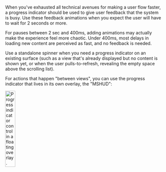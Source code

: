 When you've exhausted all technical avenues for making a user flow faster, a progress indicator should be used to give user feedback that the system is busy. Use these feedback animations when you expect the user will have to wait for 2 seconds or more.

For pauses between 2 sec and 400ms, adding animations may actually make the experience feel more chaotic. Under 400ms, most delays in loading new content are perceived as fast, and no feedback is needed.

Use a standalone spinner when you need a progress indicator on an existing surface (such as a view that's already displayed but no content is shown yet, or when the user pulls-to-refresh, revealing the empty space above the scrolling list).

For actions that happen "between views", you can use the progress indicator that lives in its own overlay, the "MSHUD":

<img src="https://static2.sharepointonline.com/files/fabric/fabric-website/images/controls/ios/ProgressIndicator/ProgressIndicator.png" alt="Progress indicator control in a floating overlay." style="width: 25%;" />
